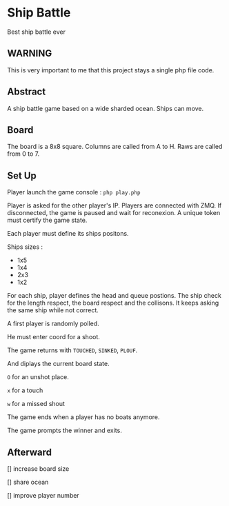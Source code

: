 # Ship Battle
Best ship battle ever

## WARNING

This is very important to me that this project stays a single php file code.

## Abstract

A ship battle game based on a  wide sharded ocean. Ships can move.

## Board

The board is a 8x8 square. Columns are called from A to H. Raws are called from 0 to 7.

## Set Up

Player launch the game console : `php play.php`

Player is asked for the other player's IP. Players are connected with ZMQ. If disconnected, the game is paused and wait for reconexion. A unique token must certify the game state.

Each player must define its ships positons.

Ships sizes :

* 1x5
* 1x4
* 2x3
* 1x2

For each ship, player defines the head and queue postions. The ship check for the length respect, the board respect and the collisons. It keeps asking the same ship while not correct.

A first player is randomly polled.

He must enter coord for a shoot.

The game returns with `TOUCHED`, `SINKED`, `PLOUF`.

And diplays the current board state.

`O` for an unshot place.

`x` for a touch

`w` for a missed shout

The game ends when a player has no boats anymore.

The game prompts the winner and exits.

## Afterward

[] increase board size

[] share ocean

[] improve player number
